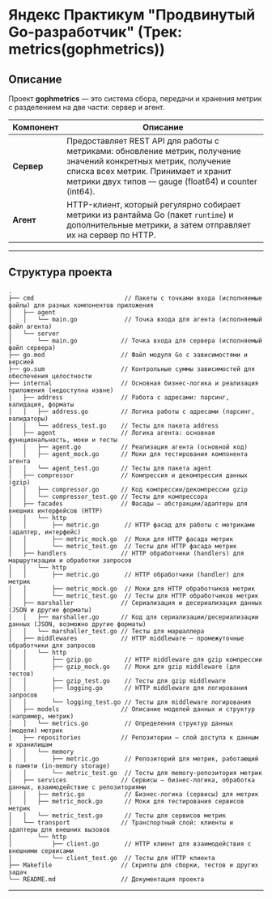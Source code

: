 # Яндекс Практикум "Продвинутый Go-разработчик" (Трек: metrics(gophmetrics))

## Описание

Проект **gophmetrics** — это система сбора, передачи и хранения метрик с разделением на две части: сервер и агент.

| Компонент | Описание |
|-----------|----------|
| **Сервер** | Предоставляет REST API для работы с метриками: обновление метрик, получение значений конкретных метрик, получение списка всех метрик. Принимает и хранит метрики двух типов — gauge (float64) и counter (int64). |
| **Агент**  | HTTP-клиент, который регулярно собирает метрики из рантайма Go (пакет `runtime`) и дополнительные метрики, а затем отправляет их на сервер по HTTP. |

---

## Структура проекта

```
.
├── cmd                         // Пакеты с точками входа (исполняемые файлы) для разных компонентов приложения
│   ├── agent
│   │   └── main.go             // Точка входа для агента (исполняемый файл агента)
│   └── server
│       └── main.go            // Точка входа для сервера (исполняемый файл сервера)
├── go.mod                     // Файл модуля Go с зависимостями и версией
├── go.sum                     // Контрольные суммы зависимостей для обеспечения целостности
├── internal                   // Основная бизнес-логика и реализация приложения (недоступна извне)
│   ├── address                // Работа с адресами: парсинг, валидация, форматы
│   │   ├── address.go         // Логика работы с адресами (парсинг, валидаторы)
│   │   └── address_test.go    // Тесты для пакета address
│   ├── agent                  // Логика агента: основная функциональность, моки и тесты
│   │   ├── agent.go           // Реализация агента (основной код)
│   │   ├── agent_mock.go      // Моки для тестирования компонента агента
│   │   └── agent_test.go      // Тесты для пакета agent
│   ├── compressor             // Компрессия и декомпрессия данных (gzip)
│   │   ├── compressor.go      // Код компрессии/декомпрессии gzip
│   │   └── compressor_test.go // Тесты для компрессора
│   ├── facades                // Фасады — абстракции/адаптеры для внешних интерфейсов (HTTP)
│   │   └── http
│   │       ├── metric.go       // HTTP фасад для работы с метриками (адаптер, интерфейс)
│   │       ├── metric_mock.go  // Моки для HTTP фасада метрик
│   │       └── metric_test.go  // Тесты для HTTP фасада метрик
│   ├── handlers               // HTTP обработчики (handlers) для маршрутизации и обработки запросов
│   │   └── http
│   │       ├── metric.go       // HTTP обработчики (handler) для метрик
│   │       ├── metric_mock.go  // Моки для HTTP обработчиков метрик
│   │       └── metric_test.go  // Тесты для HTTP обработчиков метрик
│   ├── marshaller             // Сериализация и десериализация данных (JSON и другие форматы)
│   │   ├── marshaller.go      // Код для сериализации/десериализации данных (JSON, возможно другие форматы)
│   │   └── marshaller_test.go // Тесты для маршаллера
│   ├── middlewares            // HTTP middleware — промежуточные обработчики для запросов
│   │   └── http
│   │       ├── gzip.go         // HTTP middleware для gzip компрессии
│   │       ├── gzip_mock.go    // Моки для gzip middleware (для тестов)
│   │       ├── gzip_test.go    // Тесты для gzip middleware
│   │       ├── logging.go      // HTTP middleware для логирования запросов
│   │       └── logging_test.go // Тесты для middleware логирования
│   ├── models                 // Описание моделей данных и структур (например, метрик)
│   │   └── metrics.go          // Определения структур данных (модели) метрик
│   ├── repositories           // Репозитории — слой доступа к данным и хранилищам
│   │   └── memory
│   │       ├── metric.go       // Репозиторий для метрик, работающий в памяти (in-memory storage)
│   │       └── metric_test.go  // Тесты для memory-репозитория метрик
│   ├── services               // Сервисы — бизнес-логика, обработка данных, взаимодействие с репозиториями
│   │   ├── metric.go           // Бизнес-логика (сервисы) для метрик
│   │   ├── metric_mock.go      // Моки для тестирования сервисов метрик
│   │   └── metric_test.go      // Тесты для сервисов метрик
│   └── transport              // Транспортный слой: клиенты и адаптеры для внешних вызовов
│       └── http
│           ├── client.go       // HTTP клиент для взаимодействия с внешними сервисами
│           └── client_test.go  // Тесты для HTTP клиента
├── Makefile                   // Скрипты для сборки, тестов и других задач
└── README.md                  // Документация проекта
```

---